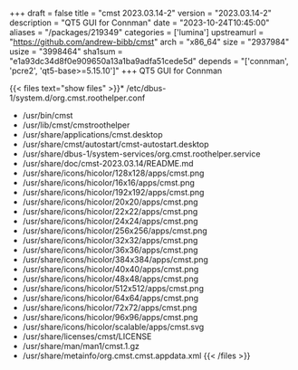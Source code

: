 +++
draft = false
title = "cmst 2023.03.14-2"
version = "2023.03.14-2"
description = "QT5 GUI for Connman"
date = "2023-10-24T10:45:00"
aliases = "/packages/219349"
categories = ['lumina']
upstreamurl = "https://github.com/andrew-bibb/cmst"
arch = "x86_64"
size = "2937984"
usize = "3998464"
sha1sum = "e1a93dc34d8f0e909650a13a1ba9adfa51cede5d"
depends = "['connman', 'pcre2', 'qt5-base>=5.15.10']"
+++
QT5 GUI for Connman

{{< files text="show files" >}}* /etc/dbus-1/system.d/org.cmst.roothelper.conf
* /usr/bin/cmst
* /usr/lib/cmst/cmstroothelper
* /usr/share/applications/cmst.desktop
* /usr/share/cmst/autostart/cmst-autostart.desktop
* /usr/share/dbus-1/system-services/org.cmst.roothelper.service
* /usr/share/doc/cmst-2023.03.14/README.md
* /usr/share/icons/hicolor/128x128/apps/cmst.png
* /usr/share/icons/hicolor/16x16/apps/cmst.png
* /usr/share/icons/hicolor/192x192/apps/cmst.png
* /usr/share/icons/hicolor/20x20/apps/cmst.png
* /usr/share/icons/hicolor/22x22/apps/cmst.png
* /usr/share/icons/hicolor/24x24/apps/cmst.png
* /usr/share/icons/hicolor/256x256/apps/cmst.png
* /usr/share/icons/hicolor/32x32/apps/cmst.png
* /usr/share/icons/hicolor/36x36/apps/cmst.png
* /usr/share/icons/hicolor/384x384/apps/cmst.png
* /usr/share/icons/hicolor/40x40/apps/cmst.png
* /usr/share/icons/hicolor/48x48/apps/cmst.png
* /usr/share/icons/hicolor/512x512/apps/cmst.png
* /usr/share/icons/hicolor/64x64/apps/cmst.png
* /usr/share/icons/hicolor/72x72/apps/cmst.png
* /usr/share/icons/hicolor/96x96/apps/cmst.png
* /usr/share/icons/hicolor/scalable/apps/cmst.svg
* /usr/share/licenses/cmst/LICENSE
* /usr/share/man/man1/cmst.1.gz
* /usr/share/metainfo/org.cmst.cmst.appdata.xml
{{< /files >}}